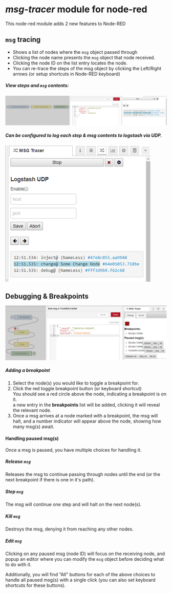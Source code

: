 # _msg-tracer_ module for node-red

This node-red module adds 2 new features to Node-RED
## **`msg` tracing**
* Shows a list of nodes where the `msg` object passed through
* Clicking the node name presents the `msg` object that node received.
* Clicking the node ID on the list entry locates the node.
* You can re-trace the steps of the msg object by clicking the Left/Right arrows (or setup shortcuts in Node-RED keyboard) 

##### View steps and `msg` contents:
![Observe msg](lookmsg.png)

##### Can be configured to log each step & msg contents to logstash via UDP.
![Logstash Config](logstash.png)

## **Debugging & Breakpoints**
![Breakpoints View](breakpoints_example.png)
    
##### Adding a breakpoint
1. Select the node(s) you would like to toggle a breakpoint for.
1. Click the red toggle breakpoint button (or keyboard shortcut)<br/>
    You should see a red circle above the node, indicating a breakpoint is on it.<br/>
    a new entry in the **breakpoints** list will be added, clicking it will reveal the relevant node.
1. Once a msg arrives at a node marked with a breakpoint, the msg will halt, and a number indicator will appear above the node, showing how many msg(s) await.<br/>
   
#### Handling paused msg(s)
Once a msg is paused, you have multiple choices for handling it.

##### Release `msg`
Releases the msg to continue passing through nodes until the end (or the next breakpoint if there is one in it's path).

##### Step `msg`
The msg will continue one step and will halt on the next node(s).
    
##### Kill `msg`
Destroys the msg, denying it from reaching any other nodes. 
    
##### Edit `msg`
Clicking on any paused msg (node ID) will focus on the receiving node, and popup an editor where you can modify the `msg` object before deciding what to do with it.

Additionally, you will find "All" buttons for each of the above choices to handle all paused msg(s) with a single click (you can also set keyboard shortcuts for these buttons).

